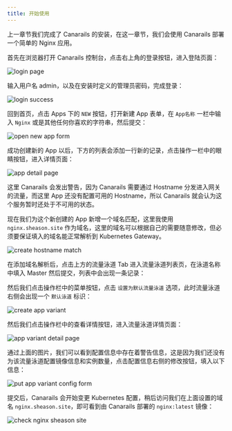 ```yaml
---
title: 开始使用
---
```


上一章节我们完成了 Canarails 的安装，在这一章节，我们会使用 Canarails 部署一个简单的 Nginx 应用。

首先在浏览器打开 Canarails 控制台，点击右上角的登录按钮，进入登陆页面：

![login page](../../../assets/login_page.png)

输入用户名 admin，以及在安装时定义的管理员密码，完成登录：

![login success](../../../assets/login_success.png)

回到首页，点击 Apps 下的 `NEW` 按钮，打开新建 App 表单，在 `App名称` 一栏中输入 `Nginx` 或是其他任何你喜欢的字符串，然后提交：

![open new app form](../../../assets/open_new_app_form.png)

成功创建新的 App 以后，下方的列表会添加一行新的记录，点击操作一栏中的眼睛按钮，进入详情页面：

![app detail page](../../../assets/app_detail_page.png)

这里 Canarails 会发出警告，因为 Canarails 需要通过 Hostname 分发进入网关的流量，而这里 App 还没有配置可用的 Hostname，所以 Canarails 就会认为这个服务暂时还处于不可用的状态。

现在我们为这个新创建的 App 新增一个域名匹配，这里我使用 `nginx.sheason.site` 作为域名，这里的域名可以根据自己的需要随意修改，但必须要保证填入的域名能正常解析到 Kubernetes Gateway。

![create hostname match](../../../assets/create_hostname_match.png)

在添加域名解析后，点击上方的流量泳道 Tab 进入流量泳道列表页，在泳道名称中填入 Master 然后提交，列表中会出现一条记录：

然后我们点击操作栏中的菜单按钮，点击 `设置为默认流量泳道` 选项，此时流量泳道右侧会出现一个 `默认泳道` 标识：

![create app variant](../../../assets/create_app_variant.png)

然后我们点击操作栏中的查看详情按钮，进入流量泳道详情页面：

![app variant detail page](../../../assets/app_variant_detail_page.png)

通过上面的图片，我们可以看到配置信息中存在着警告信息，这是因为我们还没有为该流量泳道配置镜像信息和实例数量，点击配置信息右侧的修改按钮，填入以下信息：

![put app variant config form](../../../assets/put_app_variant_config_form.png)

提交后，Canarails 会开始变更 Kubernetes 配置，稍后访问我们在上面设置的域名 `nginx.sheason.site`，即可看到由 Canarails 部署的 `nginx:latest` 镜像：

![check nginx sheason site](../../../assets/check_nginx_sheason_site.png)
